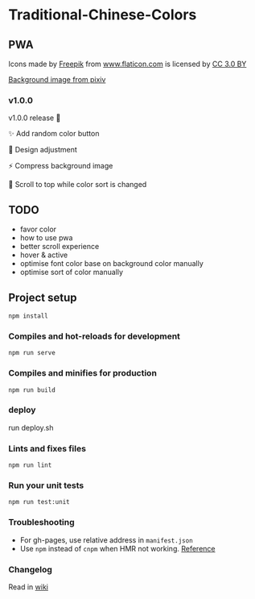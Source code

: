 # Traditional-Chinese-Colors
## PWA
<!-- https://www.flaticon.com/packs/japan-21 -->
<div>Icons made by <a href="http://www.freepik.com" title="Freepik">Freepik</a> from <a href="https://www.flaticon.com/" title="Flaticon">www.flaticon.com</a> is licensed by <a href="http://creativecommons.org/licenses/by/3.0/" title="Creative Commons BY 3.0" target="_blank">CC 3.0 BY</a></div>        

[Background image from pixiv](https://www.pixiv.net/member_illust.php?mode=medium&illust_id=64253519)

### v1.0.0 
v1.0.0 release :tada:

:sparkles: Add random color button

:lipstick: Design adjustment 

:zap: Compress background image

:bug: Scroll to top while color sort is changed

## TODO
- favor color
- how to use pwa
- better scroll experience
- hover & active
- optimise font color base on background color manually
- optimise sort of color manually

## Project setup
```
npm install
```

### Compiles and hot-reloads for development
```
npm run serve
```

### Compiles and minifies for production
```
npm run build
```

### deploy
run deploy.sh

### Lints and fixes files
```
npm run lint
```

### Run your unit tests
```
npm run test:unit
```

### Troubleshooting
- For gh-pages, use relative address in `manifest.json`
- Use `npm` instead of `cnpm` when HMR not working. [Reference](https://github.com/vuejs/vue-cli/issues/1559)

### Changelog
Read in [wiki](https://github.com/ssshooter/nippon-color/wiki/Changelog)

